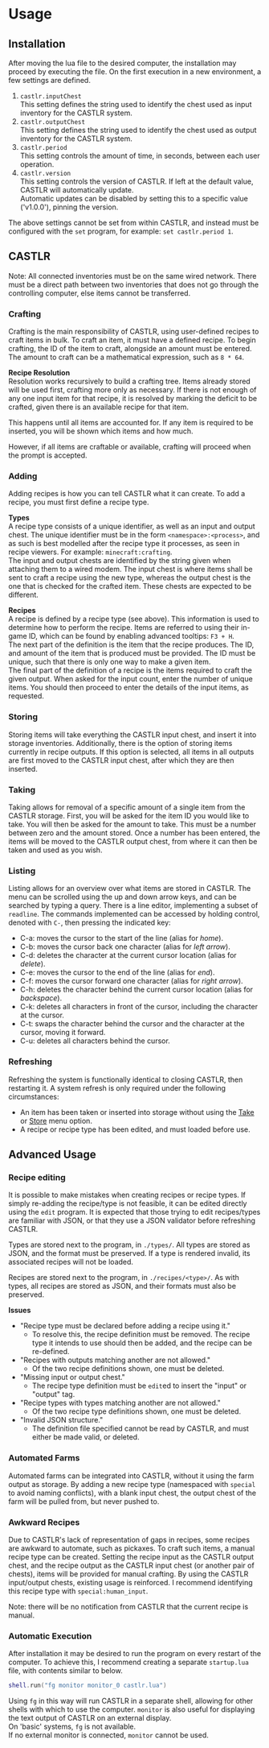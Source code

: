 # Usage
## Installation
After moving the lua file to the desired computer, the installation may proceed by executing the file. On the first execution in a new environment, a few settings are defined.

1. `castlr.inputChest`  
    This setting defines the string used to identify the chest used as input inventory for the CASTLR system.
2. `castlr.outputChest`  
    This setting defines the string used to identify the chest used as output inventory for the CASTLR system.
3. `castlr.period`  
    This setting controls the amount of time, in seconds, between each user operation.
4. `castlr.version`  
    This setting controls the version of CASTLR. If left at the default value, CASTLR will automatically update.  
    Automatic updates can be disabled by setting this to a specific value ('v1.0.0'), pinning the version.

The above settings cannot be set from within CASTLR, and instead must be configured with the `set` program, for example: `set castlr.period 1`.

## CASTLR

Note: All connected inventories must be on the same wired network.
There must be a direct path between two inventories that does not go through the controlling computer, else items cannot be transferred.

### Crafting
Crafting is the main responsibility of CASTLR, using user-defined recipes to craft items in bulk.
To craft an item, it must have a defined recipe.
To begin crafting, the ID of the item to craft, alongside an amount must be entered. The amount to craft can be a mathematical expression, such as `8 * 64`.

**Recipe Resolution**  
Resolution works recursively to build a crafting tree.
Items already stored will be used first, crafting more only as necessary.
If there is not enough of any one input item for that recipe, it is resolved by marking the deficit to be crafted, given there is an available recipe for that item.

This happens until all items are accounted for.
If any item is required to be inserted, you will be shown which items and how much.

However, if all items are craftable or available, crafting will proceed when the prompt is accepted.

### Adding
Adding recipes is how you can tell CASTLR what it can create.
To add a recipe, you must first define a recipe type.

**Types**  
A recipe type consists of a unique identifier, as well as an input and output chest. 
The unique identifier must be in the form `<namespace>:<process>`, and as such is best modelled after the recipe type it processes, as seen in recipe viewers. 
For example: `minecraft:crafting`.  
The input and output chests are identified by the string given when attaching them to a wired modem. 
The input chest is where items shall be sent to craft a recipe using the new type, whereas the output chest is the one that is checked for the crafted item.
These chests are expected to be different.

**Recipes**  
A recipe is defined by a recipe type (see above).
This information is used to determine how to perform the recipe.
Items are referred to using their in-game ID, which can be found by enabling advanced tooltips: `F3 + H`.  
The next part of the definition is the item that the recipe produces.
The ID, and amount of the item that is produced must be provided.
The ID must be unique, such that there is only one way to make a given item.  
The final part of the definition of a recipe is the items required to craft the given output.
When asked for the input count, enter the number of unique items.
You should then proceed to enter the details of the input items, as requested.

### Storing
Storing items will take everything the CASTLR input chest, and insert it into storage inventories.
Additionally, there is the option of storing items currently in recipe outputs.
If this option is selected, all items in all outputs are first moved to the CASTLR input chest, after which they are then inserted.

### Taking
Taking allows for removal of a specific amount of a single item from the CASTLR storage.
First, you will be asked for the item ID you would like to take.
You will then be asked for the amount to take.
This must be a number between zero and the amount stored.
Once a number has been entered, the items will be moved to the CASTLR output chest, from where it can then be taken and used as you wish.


### Listing
Listing allows for an overview over what items are stored in CASTLR.
The menu can be scrolled using the up and down arrow keys, and can be searched by typing a query.
There is a line editor, implementing a subset of `readline`.
The commands implemented can be accessed by holding control, denoted with `C-`, then pressing the indicated key:
* C-a: moves the cursor to the start of the line (alias for *home*).
* C-b: moves the cursor back one character (alias for *left arrow*).
* C-d: deletes the character at the current cursor location (alias for *delete*).
* C-e: moves the cursor to the end of the line (alias for *end*).
* C-f: moves the cursor forward one character (alias for *right arrow*).
* C-h: deletes the character behind the current cursor location (alias for *backspace*).
* C-k: deletes all characters in front of the cursor, including the character at the cursor.
* C-t: swaps the character behind the cursor and the character at the cursor, moving it forward.
* C-u: deletes all characters behind the cursor.

### Refreshing
Refreshing the system is functionally identical to closing CASTLR, then restarting it.
A system refresh is only required under the following circumstances:
* An item has been taken or inserted into storage without using the [Take](#taking) or [Store](#storing) menu option.
* A recipe or recipe type has been edited, and must loaded before use.

## Advanced Usage
### Recipe editing
It is possible to make mistakes when creating recipes or recipe types.
If simply re-adding the recipe/type is not feasible, it can be edited directly using the `edit` program.
It is expected that those trying to edit recipes/types are familiar with JSON, or that they use a JSON validator before refreshing CASTLR.

Types are stored next to the program, in `./types/`. All types are stored as JSON, and the format must be preserved.
If a type is rendered invalid, its associated recipes will not be loaded.

Recipes are stored next to the program, in `./recipes/<type>/`.
As with types, all recipes are stored as JSON, and their formats must also be preserved.

**Issues**
* "Recipe type must be declared before adding a recipe using it."
  - To resolve this, the recipe definition must be removed. The recipe type it intends to use should then be added, and the recipe can be re-defined. 
* "Recipes with outputs matching another are not allowed."
  - Of the two recipe definitions shown, one must be deleted.
* "Missing input or output chest."
  - The recipe type definition must be `edit`ed to insert the "input" or "output" tag.
* "Recipe types with types matching another are not allowed."
  - Of the two recipe type definitions shown, one must be deleted.
* "Invalid JSON structure."
  - The definition file specified cannot be read by CASTLR, and must either be made valid, or deleted.

### Automated Farms
Automated farms can be integrated into CASTLR, without it using the farm output as storage.
By adding a new recipe type (namespaced with `special` to avoid naming conflicts), with a blank input chest, the output chest of the farm will be pulled from, but never pushed to.

### Awkward Recipes
Due to CASTLR's lack of representation of gaps in recipes, some recipes are awkward to automate, such as pickaxes.
To craft such items, a manual recipe type can be created.
Setting the recipe input as the CASTLR output chest, and the recipe output as the CASTLR input chest (or another pair of chests), items will be provided for manual crafting.
By using the CASTLR input/output chests, existing usage is reinforced.
I recommend identifying this recipe type with `special:human_input`.

Note: there will be no notification from CASTLR that the current recipe is manual. 

### Automatic Execution
After installation it may be desired to run the program on every restart of the computer.
To achieve this, I recommend creating a separate `startup.lua` file, with contents similar to below.
```lua
shell.run("fg monitor monitor_0 castlr.lua")
```
Using `fg` in this way will run CASTLR in a separate shell, allowing for other shells with which to use the computer.
`monitor` is also useful for displaying the text output of CASTLR on an external display.  
On 'basic' systems, `fg` is not available.  
If no external monitor is connected, `monitor` cannot be used.
